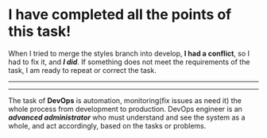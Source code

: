# I have completed all the points of this task!

When I tried to merge the styles branch into develop, **I had a conflict**, so I had to fix it, and ***I did***. If something does not meet the requirements of the task, I am ready to repeat or correct the task.
***
***

The task of **DevOps** is automation, monitoring(fix issues as need it) the whole process from development to production. DevOps engineer is an ***advanced administrator*** who must understand and see the system as a whole, and act accordingly, based on the tasks or problems.